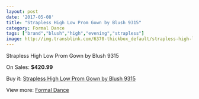 ```yaml
---
layout: post
date: '2017-05-08'
title: "Strapless High Low Prom Gown by Blush 9315"
category: Formal Dance
tags: ["brand","blush","high","evening","strapless"]
image: http://img.transblink.com/6370-thickbox_default/strapless-high-low-prom-gown-by-blush-9315.jpg
---
```

Strapless High Low Prom Gown by Blush 9315

On Sales: **$420.99**
<a href="https://www.transblink.com/en/formal-dance/2053-strapless-high-low-prom-gown-by-blush-9315.html"><amp-img layout="responsive" width="600" height="600" src="//img.transblink.com/6370-thickbox_default/strapless-high-low-prom-gown-by-blush-9315.jpg" alt="Strapless High Low Prom Gown by Blush 9315 0" /></a>
<a href="https://www.transblink.com/en/formal-dance/2053-strapless-high-low-prom-gown-by-blush-9315.html"><amp-img layout="responsive" width="600" height="600" src="//img.transblink.com/6372-thickbox_default/strapless-high-low-prom-gown-by-blush-9315.jpg" alt="Strapless High Low Prom Gown by Blush 9315 1" /></a>
<a href="https://www.transblink.com/en/formal-dance/2053-strapless-high-low-prom-gown-by-blush-9315.html"><amp-img layout="responsive" width="600" height="600" src="//img.transblink.com/6371-thickbox_default/strapless-high-low-prom-gown-by-blush-9315.jpg" alt="Strapless High Low Prom Gown by Blush 9315 2" /></a>

Buy it: [Strapless High Low Prom Gown by Blush 9315](https://www.transblink.com/en/formal-dance/2053-strapless-high-low-prom-gown-by-blush-9315.html "Strapless High Low Prom Gown by Blush 9315")

View more: [Formal Dance](https://www.transblink.com/en/6-formal-dance "Formal Dance")
